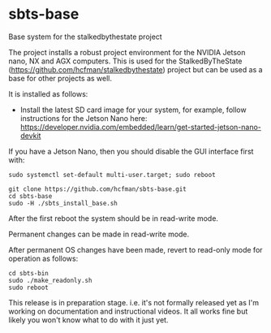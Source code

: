 # sbts-base

Base system for the stalkedbythestate project

The project installs a robust project environment for the NVIDIA Jetson nano, NX and AGX computers. This is used for the StalkedByTheState (https://github.com/hcfman/stalkedbythestate) project but can be used as a base for other projects as well.

It is installed as follows:

* Install the latest SD card image for your system, for example, follow instructions for the Jetson Nano here: https://developer.nvidia.com/embedded/learn/get-started-jetson-nano-devkit

If you have a Jetson Nano, then you should disable the GUI interface first with:

```
sudo systemctl set-default multi-user.target; sudo reboot
```


```
git clone https://github.com/hcfman/sbts-base.git
cd sbts-base
sudo -H ./sbts_install_base.sh
```

After the first reboot the system should be in read-write mode.

Permanent changes can be made in read-write mode.

After permanent OS changes have been made, revert to read-only mode for operation as follows:

```
cd sbts-bin
sudo ./make_readonly.sh
sudo reboot
```

This release is in preparation stage. i.e. it's not formally released yet as I'm working on documentation and instructional videos. It all works fine but likely you won't know what to do with it just yet.
